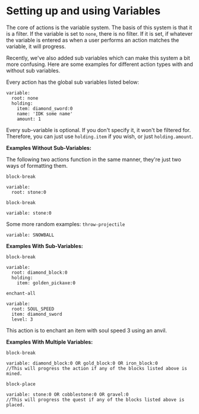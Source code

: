 # Setting up and using Variables

The core of actions is the variable system. The basis of this system is that it is a filter. If the variable is set to `none`, there is no filter. If it is set, if whatever the variable is entered as when a user performs an action matches the variable, it will progress.

Recently, we've also added sub variables which can make this system a bit more confusing. Here are some examples for different action types with and without sub variables.

Every action has the global sub variables listed below:

```
variable:
  root: none
  holding:
    item: diamond_sword:0
    name: 'IDK some name'
    amount: 1
```

Every sub-variable is optional. If you don't specify it, it won't be filtered for. Therefore, you can just use `holding.item` if you wish, or just `holding.amount`.

**Examples Without Sub-Variables:**

The following two actions function in the same manner, they're just two ways of formatting them.

`block-break`

```
variable:
  root: stone:0
```

`block-break`

```
variable: stone:0
```

Some more random examples: `throw-projectile`

```
variable: SNOWBALL
```

**Examples With Sub-Variables:**

`block-break`

```
variable:
  root: diamond_block:0
  holding:
    item: golden_pickaxe:0
```

`enchant-all`

```
variable:
  root: SOUL_SPEED
  item: diamond_sword
  level: 3
```

This action is to enchant an item with soul speed 3 using an anvil.

**Examples With Multiple Variables:**

`block-break`

```
variable: diamond_block:0 OR gold_block:0 OR iron_block:0
//This will progress the action if any of the blocks listed above is mined.
```

`block-place`

```
variable: stone:0 OR cobblestone:0 OR gravel:0
//This will progress the quest if any of the blocks listed above is placed.
```

